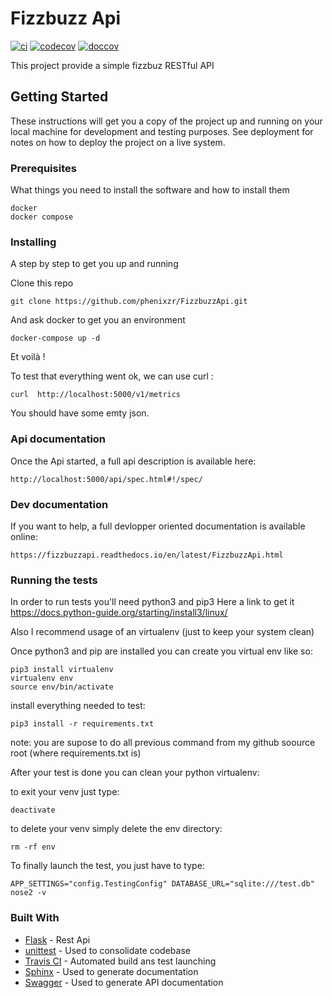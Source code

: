 # Fizzbuzz Api
[![ci](https://travis-ci.com/phenixzr/f2.svg?branch=master)](https://travis-ci.com/github/phenixzr/f2) 
[![codecov](https://codecov.io/gh/phenixzr/FizzbuzzApi/branch/master/graph/badge.svg?token=oNaT5ewX6S)](https://codecov.io/gh/phenixzr/FizzbuzzApi)
[![doccov](https://readthedocs.org/projects/fizzbuzzapi/badge/?version=latest)](https://fizzbuzzapi.readthedocs.io/en/latest/)

This project provide a simple fizzbuz RESTful API

## Getting Started

These instructions will get you a copy of the project up and running on your local machine for development and testing purposes. See deployment for notes on how to deploy the project on a live system.

### Prerequisites

What things you need to install the software and how to install them

```
docker
docker compose
```

### Installing

A step by step to get you up and running


Clone this repo 
```
git clone https://github.com/phenixzr/FizzbuzzApi.git
```

And ask docker to get you an environment
```
docker-compose up -d
```
Et voilà !

To test that everything went ok, we can use curl :
```
curl  http://localhost:5000/v1/metrics
```
You should have some emty json.

### Api documentation
Once the Api started, a full api description is available here:
```
http://localhost:5000/api/spec.html#!/spec/
```

### Dev documentation
If you want to help, a full devlopper oriented documentation is available online:
```
https://fizzbuzzapi.readthedocs.io/en/latest/FizzbuzzApi.html
```

### Running the tests

In order to run tests you'll need python3 and pip3
Here a link to get it https://docs.python-guide.org/starting/install3/linux/

Also I recommend usage of an virtualenv (just to keep your system clean)

Once python3 and pip are installed you can create you virtual env like so:
```
pip3 install virtualenv
virtualenv env
source env/bin/activate
```

install everything needed to test:
```
pip3 install -r requirements.txt
```
note: you are supose to do all previous command from my github soource root (where requirements.txt is)

After your test is done you can clean your python virtualenv:

to exit your venv just type:
```
deactivate
```

to delete your venv simply delete the env directory:
```
rm -rf env
```

To finally launch the test, you just have to type:
```
APP_SETTINGS="config.TestingConfig" DATABASE_URL="sqlite:///test.db" nose2 -v
```

### Built With
* [Flask](https://flask.palletsprojects.com/en/1.1.x/) - Rest Api
* [unittest](https://docs.python.org/fr/3/library/unittest.html) - Used to consolidate codebase
* [Travis CI](https://travis-ci.com) - Automated build ans test launching
* [Sphinx](https://www.sphinx-doc.org/en/master/) - Used to generate documentation
* [Swagger](https://swagger.io) - Used to generate API documentation
